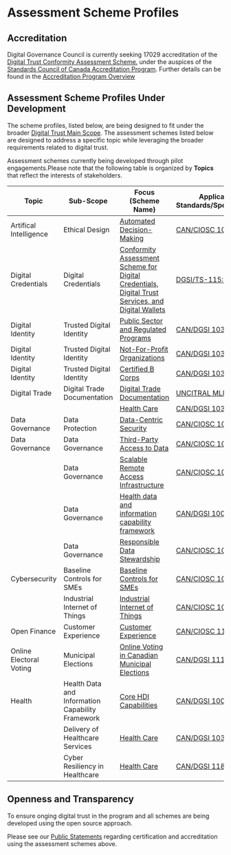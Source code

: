 # Assessment Scheme Profiles

## Accreditation

Digital Governance Council is currently seeking 17029 accreditation of the [Digital Trust Conformity Assessment Scheme.](digital-trust-main-scope.md) under the auspices of the [Standards Council of Canada Accreditation Program](https://www.scc.ca/en/accreditation). Further details can be found in the [Accreditation Program Overview](https://www.scc.ca/en/about-scc/publications/exigences-et-procedures-accreditation/accreditation-services-accreditation-program-overview)

## Assessment Scheme Profiles Under Development

The scheme profiles, listed below, are being designed to fit under the broader [Digital Trust Main Scope](./digital-trust-main-scope.md). The assessment schemes listed below are designed to address a specific topic while leveraging the broader requirements related to  digital trust.

Assessment schemes currently being developed through pilot engagements.Please note that the following table is organized by **Topics** that reflect the interests of stakeholders.

|Topic|Sub-Scope|Focus (Scheme Name)|Applicable Standards/Specification||
|---|---|---|---|---|
|Artifical Intelligence|Ethical Design|[Automated Decision-Making](https://github.com/dgc-cgn/CAS-Ethical-Design-and-Use)|[CAN/CIOSC 101](https://ciostrategycouncil.com/standards/find-a-standard/standards-in-automated-decision-systems-ai/cisoc101/)|
|Digital Credentials|Digital Credentials|[Conformity Assessment Scheme for Digital Credentials, Digital Trust Services, and Digital Wallets](https://github.com/dgc-cgn/CAS-Digital-Credentials)|[DGSI/TS-115:2023](https://dgc-cgn.org/standards/find-a-standard/standards-in-digital-credentials/digital-credentials/)|
|Digital Identity|Trusted Digital Identity|[Public Sector and Regulated Programs](https://github.com/dgc-cgn/CAS-Trusted-Digital-Identity)|[CAN/DGSI 103-1:2023](https://dgc-cgn.org/standards/find-a-standard/standards-in-digital-trust/digital-trust-fundamentals/)|
|Digital Identity|Trusted Digital Identity|[Not-For-Profit Organizations](https://github.com/dgc-cgn/CAS-Trusted-Digital-Identity)|[CAN/DGSI 103-1:2023](https://dgc-cgn.org/standards/find-a-standard/standards-in-digital-trust/digital-trust-fundamentals/)|
|Digital Identity|Trusted Digital Identity|[Certified B Corps](https://github.com/dgc-cgn/CAS-Trusted-Digital-Identity)|[CAN/DGSI 103-1:2023](https://dgc-cgn.org/standards/find-a-standard/standards-in-digital-trust/digital-trust-fundamentals/)|
|Digital Trade|Digital Trade Documentation|[Digital Trade Documentation](https://github.com/dgc-cgn/CAS-Digital-Trade-Documentation)|[UNCITRAL MLETR](https://uncitral.un.org/en/texts/ecommerce/modellaw/electronic_transferable_records)|
|||[Health Care](./digid-pubsec-reg-programs/digid-pubsec-reg-programs.md#health-care)|[CAN/DGSI 103-2:2021](https://ciostrategycouncil.com/standards/find-a-standard/standards-in-digital-trust/digital-trust/)|
|Data Governance|Data Protection|[Data-Centric Security](./data-governance-profile.md#data-centric-security)|[CAN/CIOSC 100-1](https://ciostrategycouncil.com/standards/find-a-standard/standards-in-data-governance/data-centric-security/)|
|Data Governance|Data Governance|[Third-Party Access to Data](third-party-access-to-data.md)|[CAN/CIOSC 100-2](https://dgc-cgn.org/standards/find-a-standard/standards-in-data-governance/third-party-access-to-data/)|
||Data Governance|[Scalable Remote Access Infrastructure](./data-governance-profile.md#scalable-remote-access-infrastructure)|[CAN/CIOSC 100-4](https://dgc-cgn.org/standards/find-a-standard/standards-in-data-governance/remote-access-infrastructure/)|
||Data Governance|[Health data and information capability framework](https://github.com/dgc-cgn/CAS-Health-Data-Info-Cap-Framework)|[CAN/DGSI 100-5](https://dgc-cgn.org/standards/find-a-standard/standards-in-health-data/health-data-framework/)|
||Data Governance|[Responsible Data Stewardship](./responsible-data-stewardship.md)|[CAN/CIOSC 100-7](https://ciostrategycouncil.com/standards/find-a-standard/standards-in-data-governance/responsible-data-stewardship/)|
|Cybersecurity|Baseline Controls for SMEs|[Baseline Controls for SMEs](https://github.com/dgc-cgn/CAS-Cyber-Security-Baseline-Controls)|[CAN/CIOSC 104](./baseline-cybersecurity-controls.md)
||Industrial Internet of Things|[Industrial Internet of Things](./industrial-internet-of-things.md)|[CAN/CIOSC 105](https://ciostrategycouncil.com/standards/find-a-standard/standards-in-cybersecurity/cybersecurity-iiot/)
|Open Finance|Customer Experience|[Customer Experience](./open-finance-profile.md)|[CAN/CIOSC 110-1](https://ciostrategycouncil.com/standards/find-a-standard/standards-in-open-finance/can-ciosc-110-1-open-finance-part-1-customer-experience/)|
|Online Electoral Voting|Municipal Elections|[Online Voting in Canadian Municipal Elections](./online-voting.md)|[CAN/DGSI 111-X:202X](https://dgc-cgn.org/standards/find-a-standard/standards-in-online-electoral-voting-2/can-ciosc-111-x202x-online-electoral-voting/)|
|Health|Health Data and Information Capability Framework |[Core HDI Capabilities](https://github.com/dgc-cgn/CAS-Health-Data-Info-Cap-Framework)|[CAN/DGSI 100-5](https://dgc-cgn.org/standards/find-a-standard/standards-in-health-data/health-data-framework/)|
||Delivery of Healthcare Services|[Health Care](./digid-pubsec-reg-programs/digid-pubsec-reg-programs.md#health-care)|[CAN/DGSI 103-2:2012](https://ciostrategycouncil.com/standards/find-a-standard/standards-in-digital-trust/digital-trust/)|
||Cyber Resiliency in Healthcare|[Health Care](./digid-pubsec-reg-programs/digid-pubsec-reg-programs.md#health-care)|[CAN/DGSI 118](https://dgc-cgn.org/standards/find-a-standard/standards-in-cybersecurity/cyber-resiliency-healthcare/)|

## Openness and Transparency

To ensure onging digital trust in the program and all schemes are being developed using the open source approach.

Please see our [Public Statements](/public-information/README.md) regarding certification and accreditation using the assessment schemes above.
